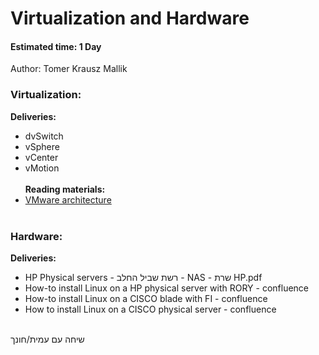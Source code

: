 # Virtualization and Hardware
#### Estimated time: 1 Day
Author: Tomer Krausz Mallik

### Virtualization:
**Deliveries:**
* dvSwitch
* vSphere
* vCenter
* vMotion
<br></br>
**Reading materials:**
* [VMware architecture ](https://www.vmware.com/pdf/vi_architecture_wp.pdf)
<br></br>

### Hardware:
**Deliveries:**
* HP Physical servers - רשת שביל החלב - NAS - שרת HP.pdf
* How-to install Linux on a HP physical server with RORY - confluence
* How-to install Linux on a CISCO blade with FI - confluence
* How to install Linux on a CISCO physical server - confluence
<br></br>



שיחה עם עמית/חונך
